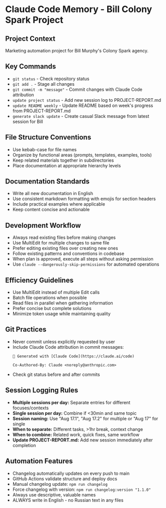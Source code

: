 # Claude Code Memory - Bill Colony Spark Project

## Project Context
Marketing automation project for Bill Murphy's Colony Spark agency.

## Key Commands
- `git status` - Check repository status
- `git add .` - Stage all changes
- `git commit -m "message"` - Commit changes with Claude Code attribution
- `update project status` - Add new session log to PROJECT-REPORT.md
- `update README weekly` - Update README based on week's progress from PROJECT-REPORT.md
- `generate slack update` - Create casual Slack message from latest session for Bill

## File Structure Conventions
- Use kebab-case for file names
- Organize by functional areas (prompts, templates, examples, tools)
- Keep related materials together in subdirectories
- Place documentation at appropriate hierarchy levels

## Documentation Standards
- Write all new documentation in English
- Use consistent markdown formatting with emojis for section headers
- Include practical examples where applicable
- Keep content concise and actionable

## Development Workflow
- Always read existing files before making changes
- Use MultiEdit for multiple changes to same file
- Prefer editing existing files over creating new ones
- Follow existing patterns and conventions in codebase
- When plan is approved, execute all steps without asking permission
- Use `claude --dangerously-skip-permissions` for automated operations

## Efficiency Guidelines
- Use MultiEdit instead of multiple Edit calls
- Batch file operations when possible
- Read files in parallel when gathering information
- Prefer concise but complete solutions
- Minimize token usage while maintaining quality

## Git Practices
- Never commit unless explicitly requested by user
- Include Claude Code attribution in commit messages:
  ```
  🤖 Generated with [Claude Code](https://claude.ai/code)
  
  Co-Authored-By: Claude <noreply@anthropic.com>
  ```
- Check git status before and after commits

## Session Logging Rules
- **Multiple sessions per day:** Separate entries for different focuses/contexts
- **Single session per day:** Combine if <30min and same topic
- **Session naming:** Use "Aug 17.1", "Aug 17.2" for multiple or "Aug 17" for single
- **When to separate:** Different tasks, >1hr break, context change
- **When to combine:** Related work, quick fixes, same workflow
- **Update PROJECT-REPORT.md:** Add new session immediately after completion

## Automation Features
- Changelog automatically updates on every push to main
- GitHub Actions validate structure and deploy docs
- Manual changelog update: `npm run changelog`
- Force changelog with version: `npm run changelog:version "1.1.0"`
- Always use descriptive, valuable names
- ALWAYS write in English - no Russian text in any files